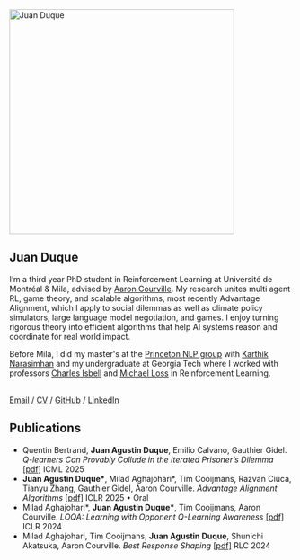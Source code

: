 <link rel="stylesheet"
      href="{{ '/assets/css/style.css' | relative_url }}">
<meta name="viewport" content="width=device-width, initial-scale=1">

<div class="paper">
  <img class="portrait"
         src="https://juanduquevan.github.io/docs/assets/IMG_0619.jpg" width="400" alt="Juan Duque">
  <div class="text">
    <h2><strong>Juan Duque</strong></h2>
    <p>I’m a third year PhD student in Reinforcement Learning at Université de Montréal & Mila, advised by <a href="https://scholar.google.com/citations?user=km6CP8cAAAAJ&hl=en">Aaron Courville</a>. My research unites multi agent RL, game theory, and scalable algorithms, most recently Advantage Alignment, which I apply to social dilemmas as well as climate policy simulators, large language model negotiation, and games. I enjoy turning rigorous theory into efficient algorithms that help AI systems reason and coordinate for real world impact.</p>
    <p>Before Mila, I did my master's at the <a href="https://princeton-nlp.github.io/">Princeton NLP group</a> with <a href="https://karthikncode.github.io/">Karthik Narasimhan</a> and my undergraduate at Georgia Tech where I worked with professors <a href="https://www.cc.gatech.edu/fac/Charles.Isbell/">Charles Isbell</a> and <a href="https://people.math.gatech.edu/~loss/">Michael Loss</a> in Reinforcement Learning.</p>
    <br>
    <div class="menu">
      <a href="mailto:juanduquevan@gmail.com">Email</a> / 
      <a href="https://juanduquevan.github.io/docs/assets/CV (23).pdf">CV</a> / 
      <a href="https://github.com/jduquevan">GitHub</a> / 
      <a href="https://www.linkedin.com/in/juan-duque/">LinkedIn</a>
    </div>
  </div>
</div>
<h2><strong>Publications</strong></h2>

<ul class="pub-list">

  <li class="paper-item">
    Quentin Bertrand, <strong>Juan Agustin Duque</strong>, Emilio Calvano, Gauthier Gidel.  
    <em>Q-learners Can Provably Collude in the Iterated Prisoner’s Dilemma</em>  
    <a href="https://arxiv.org/abs/2312.08484" target="_blank">[pdf]</a>  
    <span class="badge icml">ICML 2025</span>
  </li>

  <li class="paper-item">
    <strong>Juan Agustin Duque*</strong>, Milad Aghajohari*, Tim Cooijmans, Razvan Ciuca,
    Tianyu Zhang, Gauthier Gidel, Aaron Courville.  
    <em>Advantage Alignment Algorithms</em>  
    <a href="https://arxiv.org/abs/2406.14662" target="_blank">[pdf]</a>  
    <span class="badge iclr">ICLR 2025 • Oral</span>
  </li>

  <li class="paper-item">
    Milad Aghajohari*, <strong>Juan Agustin Duque*</strong>, Tim Cooijmans, Aaron Courville.  
    <em>LOQA: Learning with Opponent Q-Learning Awareness</em>  
    <a href="https://openreview.net/pdf?id=FDQF6A1s6M" target="_blank">[pdf]</a>  
    <span class="badge iclr">ICLR 2024</span>
  </li>

  <li class="paper-item">
    Milad Aghajohari, Tim Cooijmans, <strong>Juan Agustin Duque</strong>, Shunichi Akatsuka,
    Aaron Courville. <em>Best Response Shaping</em>  
    <a href="https://drive.google.com/file/d/1b2WMNDo8Mrv0r3mNx5uxOTGfxGz1FX-8/view?usp=sharing"
       target="_blank">[pdf]</a>  
    <span class="badge rlc">RLC 2024</span>
  </li>

</ul>
<br>
<br>
